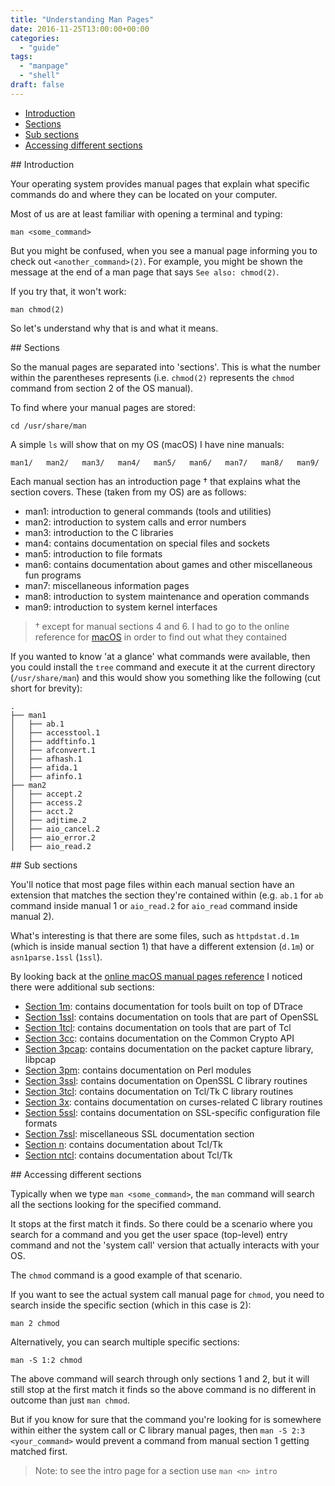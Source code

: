 ```yaml
---
title: "Understanding Man Pages"
date: 2016-11-25T13:00:00+00:00
categories:
  - "guide"
tags:
  - "manpage"
  - "shell"
draft: false
---
```


- [Introduction](#1)
- [Sections](#2)
- [Sub sections](#3)
- [Accessing different sections](#4)

<div id="1"></div>
## Introduction

Your operating system provides manual pages that explain what specific commands do and where they can be located on your computer.

Most of us are at least familiar with opening a terminal and typing:

```
man <some_command>
```

But you might be confused, when you see a manual page informing you to check out `<another_command>(2)`. For example, you might be shown the message at the end of a man page that says `See also: chmod(2)`.

If you try that, it won't work:

```
man chmod(2)
```

So let's understand why that is and what it means.

<div id="2"></div>
## Sections

So the manual pages are separated into 'sections'. This is what the number within the parentheses represents (i.e. `chmod(2)` represents the `chmod` command from section 2 of the OS manual).

To find where your manual pages are stored:

```
cd /usr/share/man
```

A simple `ls` will show that on my OS (macOS) I have nine manuals:

```
man1/   man2/   man3/   man4/   man5/   man6/   man7/   man8/   man9/
```

Each manual section has an introduction page † that explains what the section covers. These (taken from my OS) are as follows:

- man1: introduction to general commands (tools and utilities)
- man2: introduction to system calls and error numbers
- man3: introduction to the C libraries
- man4: contains documentation on special files and sockets
- man5: introduction to file formats
- man6: contains documentation about games and other miscellaneous fun programs
- man7: miscellaneous information pages
- man8: introduction to system maintenance and operation commands
- man9: introduction to system kernel interfaces

> † except for manual sections 4 and 6. I had to go to the online reference for [macOS](https://developer.apple.com/legacy/library/documentation/Darwin/Reference/ManPages/) in order to find out what they contained

If you wanted to know 'at a glance' what commands were available, then you could install the `tree` command and execute it at the current directory (`/usr/share/man`) and this would show you something like the following (cut short for brevity):

```
.
├── man1
│   ├── ab.1
│   ├── accesstool.1
│   ├── addftinfo.1
│   ├── afconvert.1
│   ├── afhash.1
│   ├── afida.1
│   ├── afinfo.1
├── man2
│   ├── accept.2
│   ├── access.2
│   ├── acct.2
│   ├── adjtime.2
│   ├── aio_cancel.2
│   ├── aio_error.2
│   ├── aio_read.2
```

<div id="3"></div>
## Sub sections

You'll notice that most page files within each manual section have an extension that matches the section they're contained within (e.g. `ab.1` for `ab` command inside manual 1 or `aio_read.2` for `aio_read` command inside manual 2).

What's interesting is that there are some files, such as `httpdstat.d.1m` (which is inside manual section 1) that have a different extension (`d.1m`) or `asn1parse.1ssl` (`1ssl`).

By looking back at the [online macOS manual pages reference](https://developer.apple.com/legacy/library/documentation/Darwin/Reference/ManPages/) I noticed there were additional sub sections:

- <u>Section 1m</u>: contains documentation for tools built on top of DTrace
- <u>Section 1ssl</u>: contains documentation on tools that are part of OpenSSL
- <u>Section 1tcl</u>: contains documentation on tools that are part of Tcl
- <u>Section 3cc</u>: contains documentation on the Common Crypto API
- <u>Section 3pcap</u>: contains documentation on the packet capture library, libpcap
- <u>Section 3pm</u>: contains documentation on Perl modules
- <u>Section 3ssl</u>: contains documentation on OpenSSL C library routines
- <u>Section 3tcl</u>: contains documentation on Tcl/Tk C library routines
- <u>Section 3x</u>: contains documentation on curses-related C library routines
- <u>Section 5ssl</u>: contains documentation on SSL-specific configuration file formats
- <u>Section 7ssl</u>: miscellaneous SSL documentation section
- <u>Section n</u>: contains documentation about Tcl/Tk
- <u>Section ntcl</u>: contains documentation about Tcl/Tk

<div id="4"></div>
## Accessing different sections

Typically when we type `man <some_command>`, the `man` command will search all the sections looking for the specified command.

It stops at the first match it finds. So there could be a scenario where you search for a command and you get the user space (top-level) entry command and not the 'system call' version that actually interacts with your OS.

The `chmod` command is a good example of that scenario.

If you want to see the actual system call manual page for `chmod`, you need to search inside the specific section (which in this case is 2):

```
man 2 chmod
```

Alternatively, you can search multiple specific sections:

```
man -S 1:2 chmod
```

The above command will search through only sections 1 and 2, but it will still stop at the first match it finds so the above command is no different in outcome than just `man chmod`.

But if you know for sure that the command you're looking for is somewhere within either the system call or C library manual pages, then `man -S 2:3 <your_command>` would prevent a command from manual section 1 getting matched first.

> Note: to see the intro page for a section use `man <n> intro`

